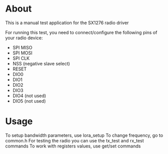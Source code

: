 # About
This is a manual test application for the SX1276 radio driver

For running this test, you need to connect/configure the following pins of your
radio device:
- SPI MISO
- SPI MOSI
- SPI CLK
- NSS (negative slave select)
- RESET
- DIO0
- DIO1
- DIO2
- DIO3
- DIO4 (not used)
- DIO5 (not used)

# Usage
To setup bandwidth parameters, use lora_setup
To change frequency, go to common.h
For testing the radio you can use the tx_test and rx_test commands
To work with registers values, use get/set commands
